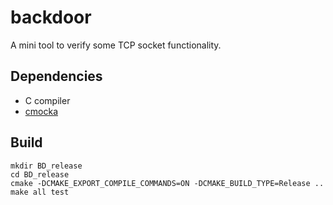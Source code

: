 # backdoor

A mini tool to verify some TCP socket functionality.


## Dependencies

- C compiler
- [cmocka](https://cmocka.org)


## Build

```
mkdir BD_release
cd BD_release
cmake -DCMAKE_EXPORT_COMPILE_COMMANDS=ON -DCMAKE_BUILD_TYPE=Release ..
make all test
```
